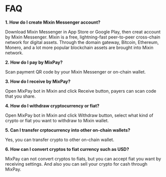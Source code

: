 # FAQ

**1. How do I create Mixin Messenger account?**

Download Mixin Messenger in App Store or Google Play, then creat account by Mixin Messenger. Mixin is a free, lightning-fast peer-to-peer cross-chain network for digital assets. Through the domain gateway, Bitcoin, Ethereum, Monero, and a lot more popular blockchain assets are brought into Mixin network.

**2. How do I pay by MixPay?**

Scan payment QR code by your Mixin Messenger or on-chain wallet.

**3. How do I receive by MixPay?**

Open MixPay bot in Mixin and click Receive button, payers can scan code that you share.

**4. How do I withdraw cryptocurrency or fiat?**

Open MixPay bot in Mixin and click Withdraw button, select what kind of crypto or fiat you want to withdraw to Mixin wallet.

**5. Can I transfer crptocurrency into other on-chain wallets?**

Yes, you can transfer crypto to other on-chain wallet.

**6. How can I convert cryptos to fiat currency such as USD?**

MixPay can not convert cryptos to fiats, but you can accept fiat you want by receiving settings. And also you can sell your crypto for cash through MixPay.
